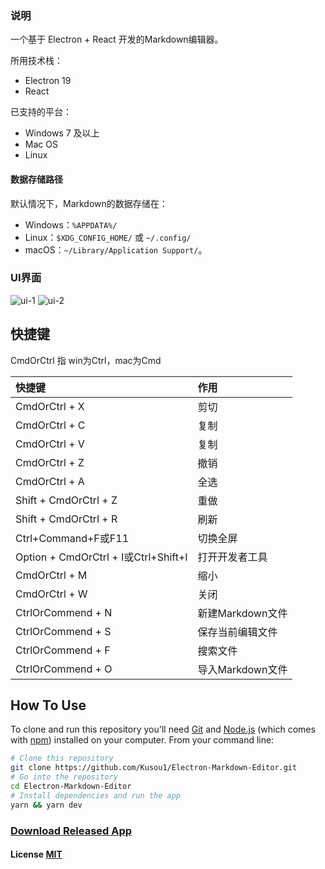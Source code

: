 ### 说明

一个基于 Electron + React 开发的Markdown编辑器。

所用技术栈：

- Electron 19
- React

已支持的平台：

- Windows 7 及以上
- Mac OS
- Linux
#### 数据存储路径

默认情况下，Markdown的数据存储在：

- Windows：`%APPDATA%/`
- Linux：`$XDG_CONFIG_HOME/` 或 `~/.config/`
- macOS：`~/Library/Application Support/`。


### UI界面

![ui-1](/src/assets/ui-1.jpg)
![ui-2](/src/assets/ui-2.jpg)


## 快捷键

CmdOrCtrl 指 win为Ctrl，mac为Cmd

|快捷键|作用|
|:---|:---|
|CmdOrCtrl + X|剪切|
|CmdOrCtrl + C|复制|
|CmdOrCtrl + V|复制|
|CmdOrCtrl + Z|撤销|
|CmdOrCtrl + A|全选|
|Shift + CmdOrCtrl + Z|重做|
|Shift + CmdOrCtrl + R|刷新|
|Ctrl+Command+F或F11|切换全屏|
|Option + CmdOrCtrl + I或Ctrl+Shift+I|打开开发者工具|
|CmdOrCtrl + M|缩小|
|CmdOrCtrl + W|关闭|
|CtrlOrCommend + N|新建Markdown文件|
|CtrlOrCommend + S|保存当前编辑文件|
|CtrlOrCommend + F|搜索文件|
|CtrlOrCommend + O|导入Markdown文件|



## How To Use

To clone and run this repository you'll need [Git](https://git-scm.com) and [Node.js](https://nodejs.org/en/download/) (which comes with [npm](https://www.npmjs.com/)) installed on your computer. From your command line:

``` bash
# Clone this repository
git clone https://github.com/Kusou1/Electron-Markdown-Editor.git
# Go into the repository
cd Electron-Markdown-Editor
# Install dependencies and run the app
yarn && yarn dev
```


### [Download Released App](https://github.com/Kusou1/Electron-Markdown-Editor)

#### License [MIT](LICENSE.md)
